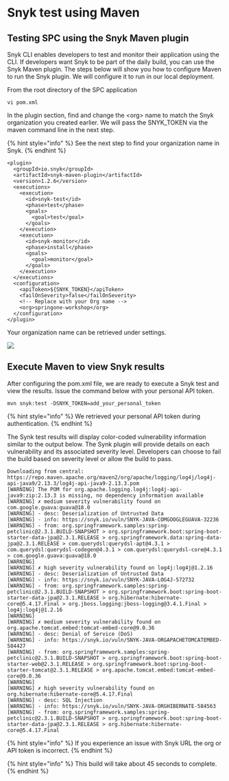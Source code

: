 # Snyk test using Maven

## Testing SPC using the Snyk Maven plugin

Snyk CLI enables developers to test and monitor their application using the CLI. If developers want Snyk to be part of the daily build, you can use the Snyk Maven plugin. The steps below will show you how to configure Maven to run the Snyk plugin. We will configure it to run in our local deployment.

From the root directory of the SPC application

```text
vi pom.xml
```

In the plugin section, find and change the &lt;org&gt; name to match the Snyk organization you created earlier. We will pass the SNYK\_TOKEN via the maven command line in the next step.

{% hint style="info" %}
See the next step to find your organization name in Snyk.
{% endhint %}

```text
<plugin>
  <groupId>io.snyk</groupId>
  <artifactId>snyk-maven-plugin</artifactId>
  <version>1.2.6</version>
  <executions>
    <execution>
      <id>snyk-test</id>
      <phase>test</phase>
      <goals>
        <goal>test</goal>
      </goals>
    </execution>
    <execution>
      <id>snyk-monitor</id>
      <phase>install</phase>
      <goals>
        <goal>monitor</goal>
      </goals>
    </execution>
  </executions>
  <configuration>
    <apiToken>${SNYK_TOKEN}</apiToken>
    <failOnSeverity>false</failOnSeverity>
    <!-- Replace with your Org name -->
    <org>springone-workshop</org>
  </configuration>
</plugin>
```

Your organization name can be retrieved under settings.

![](https://partner-workshop-assets.s3.us-east-2.amazonaws.com/getting_org_name.png)

## Execute Maven to view Snyk results

After configuring the pom.xml file, we are ready to execute a Snyk test and view the results. Issue the command below with your personal API token.

```text
mvn snyk:test -DSNYK_TOKEN=add_your_personal_token
```

{% hint style="info" %}
We retrieved your personal API token during authentication.
{% endhint %}

The Synk test results will display color-coded vulnerability information similar to the output below. The Synk plugin will provide details on each vulnerability and its associated severity level. Developers can choose to fail the build based on severity level or allow the build to pass.

```text
Downloading from central: https://repo.maven.apache.org/maven2/org/apache/logging/log4j/log4j-api-java9/2.13.3/log4j-api-java9-2.13.3.pom
[WARNING] The POM for org.apache.logging.log4j:log4j-api-java9:zip:2.13.3 is missing, no dependency information available
[WARNING] ✗ medium severity vulnerability found on com.google.guava:guava@18.0
[WARNING] - desc: Deserialization of Untrusted Data
[WARNING] - info: https://snyk.io/vuln/SNYK-JAVA-COMGOOGLEGUAVA-32236
[WARNING] - from: org.springframework.samples:spring-petclinic@2.3.1.BUILD-SNAPSHOT > org.springframework.boot:spring-boot-starter-data-jpa@2.3.1.RELEASE > org.springframework.data:spring-data-jpa@2.3.1.RELEASE > com.querydsl:querydsl-apt@4.3.1 > com.querydsl:querydsl-codegen@4.3.1 > com.querydsl:querydsl-core@4.3.1 > com.google.guava:guava@18.0
[WARNING]
[WARNING] ✗ high severity vulnerability found on log4j:log4j@1.2.16
[WARNING] - desc: Deserialization of Untrusted Data
[WARNING] - info: https://snyk.io/vuln/SNYK-JAVA-LOG4J-572732
[WARNING] - from: org.springframework.samples:spring-petclinic@2.3.1.BUILD-SNAPSHOT > org.springframework.boot:spring-boot-starter-data-jpa@2.3.1.RELEASE > org.hibernate:hibernate-core@5.4.17.Final > org.jboss.logging:jboss-logging@3.4.1.Final > log4j:log4j@1.2.16
[WARNING]
[WARNING] ✗ medium severity vulnerability found on org.apache.tomcat.embed:tomcat-embed-core@9.0.36
[WARNING] - desc: Denial of Service (DoS)
[WARNING] - info: https://snyk.io/vuln/SNYK-JAVA-ORGAPACHETOMCATEMBED-584427
[WARNING] - from: org.springframework.samples:spring-petclinic@2.3.1.BUILD-SNAPSHOT > org.springframework.boot:spring-boot-starter-web@2.3.1.RELEASE > org.springframework.boot:spring-boot-starter-tomcat@2.3.1.RELEASE > org.apache.tomcat.embed:tomcat-embed-core@9.0.36
[WARNING]
[WARNING] ✗ high severity vulnerability found on org.hibernate:hibernate-core@5.4.17.Final
[WARNING] - desc: SQL Injection
[WARNING] - info: https://snyk.io/vuln/SNYK-JAVA-ORGHIBERNATE-584563
[WARNING] - from: org.springframework.samples:spring-petclinic@2.3.1.BUILD-SNAPSHOT > org.springframework.boot:spring-boot-starter-data-jpa@2.3.1.RELEASE > org.hibernate:hibernate-core@5.4.17.Final
```

{% hint style="info" %}
If you experience an issue with Snyk URL the org or API token is incorrect.
{% endhint %}

{% hint style="info" %}
This build will take about 45 seconds to complete.
{% endhint %}

